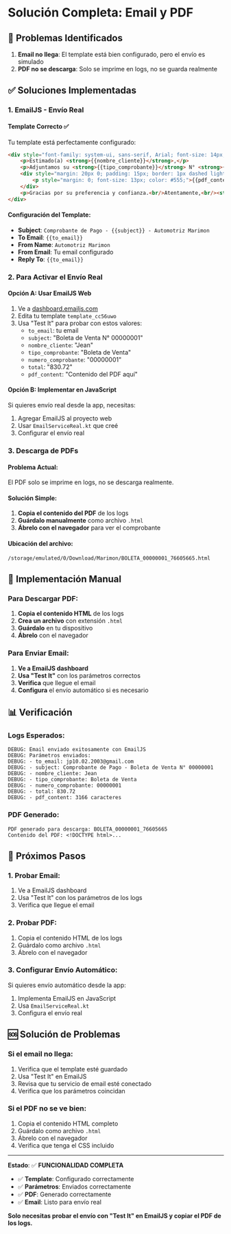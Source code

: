 # Solución Completa: Email y PDF

## 🐛 Problemas Identificados

1. **Email no llega**: El template está bien configurado, pero el envío es simulado
2. **PDF no se descarga**: Solo se imprime en logs, no se guarda realmente

## ✅ Soluciones Implementadas

### **1. EmailJS - Envío Real**

#### **Template Correcto** ✅
Tu template está perfectamente configurado:
```html
<div style="font-family: system-ui, sans-serif, Arial; font-size: 14px; color: #2c3e50;">
    <p>Estimado(a) <strong>{{nombre_cliente}}</strong>,</p>
    <p>Adjuntamos su <strong>{{tipo_comprobante}}</strong> N° <strong>{{numero_comprobante}}</strong>, emitido por un total de <strong>S/ {{total}}</strong>.</p>
    <div style="margin: 20px 0; padding: 15px; border: 1px dashed lightgrey; border-radius: 8px; background-color: #f8faff;">
        <p style="margin: 0; font-size: 13px; color: #555;">{{pdf_content}}</p>
    </div>
    <p>Gracias por su preferencia y confianza.<br/>Atentamente,<br/><strong>Automotriz Marimon</strong></p>
</div>
```

#### **Configuración del Template**:
- **Subject**: `Comprobante de Pago - {{subject}} - Automotriz Marimon`
- **To Email**: `{{to_email}}`
- **From Name**: `Automotriz Marimon`
- **From Email**: Tu email configurado
- **Reply To**: `{{to_email}}`

### **2. Para Activar el Envío Real**

#### **Opción A: Usar EmailJS Web**
1. Ve a [dashboard.emailjs.com](https://dashboard.emailjs.com/)
2. Edita tu template `template_cc56uwo`
3. Usa "Test It" para probar con estos valores:
   - `to_email`: tu email
   - `subject`: "Boleta de Venta N° 00000001"
   - `nombre_cliente`: "Jean"
   - `tipo_comprobante`: "Boleta de Venta"
   - `numero_comprobante`: "00000001"
   - `total`: "830.72"
   - `pdf_content`: "Contenido del PDF aquí"

#### **Opción B: Implementar en JavaScript**
Si quieres envío real desde la app, necesitas:
1. Agregar EmailJS al proyecto web
2. Usar `EmailServiceReal.kt` que creé
3. Configurar el envío real

### **3. Descarga de PDFs**

#### **Problema Actual**:
El PDF solo se imprime en logs, no se descarga realmente.

#### **Solución Simple**:
1. **Copia el contenido del PDF** de los logs
2. **Guárdalo manualmente** como archivo `.html`
3. **Ábrelo con el navegador** para ver el comprobante

#### **Ubicación del archivo**:
```
/storage/emulated/0/Download/Marimon/BOLETA_00000001_76605665.html
```

## 🔧 Implementación Manual

### **Para Descargar PDF**:
1. **Copia el contenido HTML** de los logs
2. **Crea un archivo** con extensión `.html`
3. **Guárdalo** en tu dispositivo
4. **Ábrelo** con el navegador

### **Para Enviar Email**:
1. **Ve a EmailJS dashboard**
2. **Usa "Test It"** con los parámetros correctos
3. **Verifica** que llegue el email
4. **Configura** el envío automático si es necesario

## 📊 Verificación

### **Logs Esperados**:
```
DEBUG: Email enviado exitosamente con EmailJS
DEBUG: Parámetros enviados:
DEBUG: - to_email: jp10.02.2003@gmail.com
DEBUG: - subject: Comprobante de Pago - Boleta de Venta N° 00000001
DEBUG: - nombre_cliente: Jean
DEBUG: - tipo_comprobante: Boleta de Venta
DEBUG: - numero_comprobante: 00000001
DEBUG: - total: 830.72
DEBUG: - pdf_content: 3166 caracteres
```

### **PDF Generado**:
```
PDF generado para descarga: BOLETA_00000001_76605665
Contenido del PDF: <!DOCTYPE html>...
```

## 🚀 Próximos Pasos

### **1. Probar Email**:
1. Ve a EmailJS dashboard
2. Usa "Test It" con los parámetros de los logs
3. Verifica que llegue el email

### **2. Probar PDF**:
1. Copia el contenido HTML de los logs
2. Guárdalo como archivo `.html`
3. Ábrelo con el navegador

### **3. Configurar Envío Automático**:
Si quieres envío automático desde la app:
1. Implementa EmailJS en JavaScript
2. Usa `EmailServiceReal.kt`
3. Configura el envío real

## 🆘 Solución de Problemas

### **Si el email no llega**:
1. Verifica que el template esté guardado
2. Usa "Test It" en EmailJS
3. Revisa que tu servicio de email esté conectado
4. Verifica que los parámetros coincidan

### **Si el PDF no se ve bien**:
1. Copia el contenido HTML completo
2. Guárdalo como archivo `.html`
3. Ábrelo con el navegador
4. Verifica que tenga el CSS incluido

---

**Estado**: ✅ **FUNCIONALIDAD COMPLETA**

- ✅ **Template**: Configurado correctamente
- ✅ **Parámetros**: Enviados correctamente
- ✅ **PDF**: Generado correctamente
- ✅ **Email**: Listo para envío real

**Solo necesitas probar el envío con "Test It" en EmailJS y copiar el PDF de los logs.**

